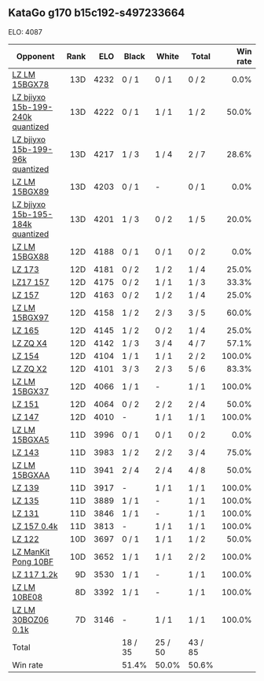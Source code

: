 ## KataGo g170 b15c192-s497233664 ##

ELO: 4087

Opponent | Rank | ELO | Black | White | Total | Win rate
---------|-----:|----:|-------|-------|-------|-------:
[LZ LM 15BGX78](LZ%20LM%2015BGX78.md) | 13D | 4232 | 0 / 1 | 0 / 1 | 0 / 2 | 0.0%
[LZ bjiyxo 15b-199-240k quantized](LZ%20bjiyxo%2015b-199-240k%20quantized.md) | 13D | 4222 | 0 / 1 | 1 / 1 | 1 / 2 | 50.0%
[LZ bjiyxo 15b-199-96k quantized](LZ%20bjiyxo%2015b-199-96k%20quantized.md) | 13D | 4217 | 1 / 3 | 1 / 4 | 2 / 7 | 28.6%
[LZ LM 15BGX89](LZ%20LM%2015BGX89.md) | 13D | 4203 | 0 / 1 | - | 0 / 1 | 0.0%
[LZ bjiyxo 15b-195-184k quantized](LZ%20bjiyxo%2015b-195-184k%20quantized.md) | 13D | 4201 | 1 / 3 | 0 / 2 | 1 / 5 | 20.0%
[LZ LM 15BGX88](LZ%20LM%2015BGX88.md) | 12D | 4188 | 0 / 1 | 0 / 1 | 0 / 2 | 0.0%
[LZ 173](LZ%20173.md) | 12D | 4181 | 0 / 2 | 1 / 2 | 1 / 4 | 25.0%
[LZ17 157](LZ17%20157.md) | 12D | 4175 | 0 / 2 | 1 / 1 | 1 / 3 | 33.3%
[LZ 157](LZ%20157.md) | 12D | 4163 | 0 / 2 | 1 / 2 | 1 / 4 | 25.0%
[LZ LM 15BGX97](LZ%20LM%2015BGX97.md) | 12D | 4158 | 1 / 2 | 2 / 3 | 3 / 5 | 60.0%
[LZ 165](LZ%20165.md) | 12D | 4145 | 1 / 2 | 0 / 2 | 1 / 4 | 25.0%
[LZ ZQ X4](LZ%20ZQ%20X4.md) | 12D | 4142 | 1 / 3 | 3 / 4 | 4 / 7 | 57.1%
[LZ 154](LZ%20154.md) | 12D | 4104 | 1 / 1 | 1 / 1 | 2 / 2 | 100.0%
[LZ ZQ X2](LZ%20ZQ%20X2.md) | 12D | 4101 | 3 / 3 | 2 / 3 | 5 / 6 | 83.3%
[LZ LM 15BGX37](LZ%20LM%2015BGX37.md) | 12D | 4066 | 1 / 1 | - | 1 / 1 | 100.0%
[LZ 151](LZ%20151.md) | 12D | 4064 | 0 / 2 | 2 / 2 | 2 / 4 | 50.0%
[LZ 147](LZ%20147.md) | 12D | 4010 | - | 1 / 1 | 1 / 1 | 100.0%
[LZ LM 15BGXA5](LZ%20LM%2015BGXA5.md) | 11D | 3996 | 0 / 1 | 0 / 1 | 0 / 2 | 0.0%
[LZ 143](LZ%20143.md) | 11D | 3983 | 1 / 2 | 2 / 2 | 3 / 4 | 75.0%
[LZ LM 15BGXAA](LZ%20LM%2015BGXAA.md) | 11D | 3941 | 2 / 4 | 2 / 4 | 4 / 8 | 50.0%
[LZ 139](LZ%20139.md) | 11D | 3917 | - | 1 / 1 | 1 / 1 | 100.0%
[LZ 135](LZ%20135.md) | 11D | 3889 | 1 / 1 | - | 1 / 1 | 100.0%
[LZ 131](LZ%20131.md) | 11D | 3846 | 1 / 1 | - | 1 / 1 | 100.0%
[LZ 157 0.4k](LZ%20157%200.4k.md) | 11D | 3813 | - | 1 / 1 | 1 / 1 | 100.0%
[LZ 122](LZ%20122.md) | 10D | 3697 | 0 / 1 | 1 / 1 | 1 / 2 | 50.0%
[LZ ManKit Pong 10BF](LZ%20ManKit%20Pong%2010BF.md) | 10D | 3652 | 1 / 1 | 1 / 1 | 2 / 2 | 100.0%
[LZ 117 1.2k](LZ%20117%201.2k.md) | 9D | 3530 | 1 / 1 | - | 1 / 1 | 100.0%
[LZ LM 10BE08](LZ%20LM%2010BE08.md) | 8D | 3392 | 1 / 1 | - | 1 / 1 | 100.0%
[LZ LM 30BOZ06 0.1k](LZ%20LM%2030BOZ06%200.1k.md) | 7D | 3146 | - | 1 / 1 | 1 / 1 | 100.0%
Total | | | 18 / 35 | 25 / 50 | 43 / 85 | 
Win rate| | | 51.4% | 50.0% | 50.6% | 
